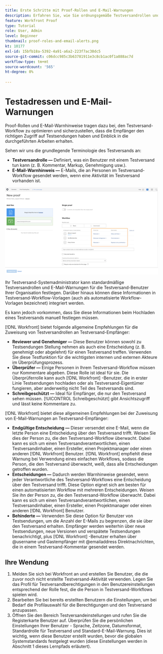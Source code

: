 ```yaml
---
title: Erste Schritte mit Proof-Rollen und E-Mail-Warnungen
description: Erfahren Sie, wie Sie ordnungsgemäße Testversandrollen und E-Mail-Warnungen aktivieren, damit Testversand-Empfänger Zugriff auf die durchgeführten Arbeiten haben, und wie Sie die entsprechenden Schritte in [!DNL  Workfront].
feature: Workfront Proof
type: Tutorial
role: User, Admin
level: Beginner
thumbnail: proof-roles-and-email-alerts.png
kt: 10177
exl-id: 15bfb18a-5392-4a91-a6a2-223f7ac30dc5
source-git-commit: c06dcc985c3b63781911e3c8cb1ac0f1a888ac7d
workflow-type: tm+mt
source-wordcount: '565'
ht-degree: 0%

---
```


# Testadressen und E-Mail-Warnungen

Proof-Rollen und E-Mail-Warnhinweise tragen dazu bei, den Testversand-Workflow zu optimieren und sicherzustellen, dass die Empfänger den richtigen Zugriff auf Testsendungen haben und Einblick in die durchgeführten Arbeiten erhalten.

Sehen wir uns die grundlegende Terminologie des Testversands an:

* **Testversandrolle —** Definiert, was ein Benutzer mit einem Testversand tun kann (z. B. Kommentar, Markup, Genehmigung usw.).
* **E-Mail-Warnhinweis —** E-Mails, die an Personen im Testversand-Workflow gesendet werden, wenn eine Aktivität im Testversand vorhanden ist.

![Ein Bild der [!UICONTROL Neuer Testversand] mit dem [!UICONTROL Proof role] und [!UICONTROL E-Mail-Warnungen] hervorgehobene Spalten.](assets/proof-roles-and-email-alerts.png)

Ihr Testversand-Systemadministrator kann standardmäßige Testversandrollen und E-Mail-Warnungen für die Testversand-Benutzer Ihrer Organisation festlegen. Darüber hinaus können diese Informationen in Testversand-Workflow-Vorlagen (auch als automatisierte Workflow-Vorlagen bezeichnet) integriert werden.

Es kann jedoch vorkommen, dass Sie diese Informationen beim Hochladen eines Testversands manuell festlegen müssen.

[!DNL Workfront] bietet folgende allgemeine Empfehlungen für die Zuweisung von Testversandrollen an Testversand-Empfänger:

* **Reviewer und Genehmiger —** Diese Benutzer können sowohl zu Testsendungen Stellung nehmen als auch eine Entscheidung (z. B. genehmigt oder abgelehnt) für einen Testversand treffen. Verwenden Sie diese Testfunktion für die wichtigsten internen und externen Akteure im Überprüfungsprozess.
* **Überprüfer —** Einige Personen in Ihrem Testversand-Workflow müssen nur Kommentare abgeben. Diese Rolle ist ideal für sie. Die Überprüferrolle kann auch [!DNL Workfront] -Benutzer, die in erster Linie Testsendungen hochladen oder als Testversand-Eigentümer fungieren, aber anderweitig nicht Teil des Testversands sind.
* **Schreibgeschützt —** Ideal für Empfänger, die nur den Testversand sehen müssen. [!UICONTROL Schreibgeschützt] gibt Ansichtszugriff und lässt keine Kommentare zu.

[!DNL Workfront] bietet diese allgemeinen Empfehlungen bei der Zuweisung von E-Mail-Warnungen an Testversand-Empfänger:

* **Endgültige Entscheidung —** Dieser versendet eine E-Mail, wenn die letzte Person eine Entscheidung über den Testversand trifft. Weisen Sie dies der Person zu, die den Testversand-Workflow überwacht. Dabei kann es sich um einen Testversandverantwortlichen, einen Testversandinhaber, einen Ersteller, einen Projektmanager oder einen anderen [!DNL Workfront] Benutzer. [!DNL Workfront] empfiehlt diese Warnung bei Verwendung eines einfachen Workflows, sodass die Person, die den Testversand überwacht, weiß, dass alle Entscheidungen getroffen wurden.
* **Entscheidungen —** Dadurch werden Warnhinweise gesendet, wenn jeder Verantwortliche des Testversand-Workflows eine Entscheidung über den Testversand trifft. Diese Option eignet sich am besten für einen automatisierten Workflow mit mehreren Entscheidungen. Weisen Sie ihn der Person zu, die den Testversand-Workflow überwacht. Dabei kann es sich um einen Testversandverantwortlichen, einen Testversandinhaber, einen Ersteller, einen Projektmanager oder einen anderen [!DNL Workfront] Benutzer.
* **Behinderte —** Verwenden Sie diese Option für Benutzer von Testsendungen, um die Anzahl der E-Mails zu begrenzen, die sie über den Testversand erhalten. Empfänger werden weiterhin über neue Testsendungen, neue Versionen und verspätete Testsendungen benachrichtigt, plus [!DNL Workfront] -Benutzer erhalten über @username und Gastempfänger mit @emailaddress Direktnachrichten, die in einem Testversand-Kommentar gesendet werden.

## Ihre Wendung

1. Melden Sie sich bei Workfront an und erstellen Sie Benutzer, die die zuvor noch nicht erstellte Testversand-Aktivität verwenden. Legen Sie das Profil für Testversandberechtigungen in den Benutzereinstellungen entsprechend der Rolle fest, die die Person in Testversand-Workflows spielen wird.
1. Bearbeiten Sie bei bereits erstellten Benutzern die Einstellungen, um bei Bedarf die Profilauswahl für die Berechtigungen und den Testversand anzupassen.
1. Öffnen Sie den Bereich Testversandeinstellungen und rufen Sie die Registerkarte Benutzer auf. Überprüfen Sie die persönlichen Einstellungen Ihrer Benutzer - Sprache, Zeitzone, Datumsformat, Standardrolle für Testversand und Standard-E-Mail-Warnung. Dies ist wichtig, wenn diese Benutzer erstellt wurden, bevor die globalen Systemstandards festgelegt wurden (diese Einstellungen werden in Abschnitt 1 dieses Lernpfads erläutert).

<!--
Download the proof role and email alert guides to have on hand as you start uploading proofs and assigning proof recipients.
-->

<!--
## Learn more
* Notifications for proof comments and decisions
-->

<!--
## Guides
* Proof roles
* Email alerts
-->

